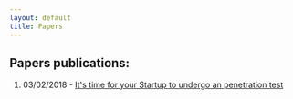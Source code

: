 ```yaml
---
layout: default
title: Papers
---
```


## Papers publications:

1. 03/02/2018 - [It's time for your Startup to undergo an penetration test](/publications/penetration-testing)

<!-- 1. 12/02/2018 - [The process of collecting information in a pentest](/publications/the-process-of-collecting-information-in-a-pentest/) -->
